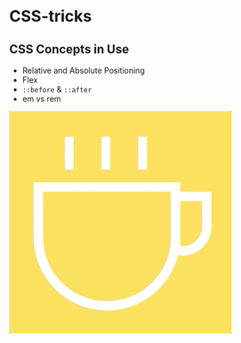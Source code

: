 # CSS-tricks
## CSS Concepts in Use
* Relative and Absolute Positioning
* Flex
* `::before` & `::after`
* em vs rem

![](scalable.gif)





